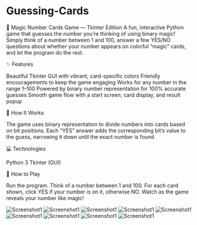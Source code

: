 # Guessing-Cards

🎩 Magic Number Cards Game — Tkinter Edition
A fun, interactive Python game that guesses the number you’re thinking of using binary magic!
Simply think of a number between 1 and 100, answer a few YES/NO questions about whether your number appears on colorful “magic” cards, and let the program do the rest.

✨ Features

Beautiful Tkinter GUI with vibrant, card-specific colors
Friendly encouragements to keep the game engaging
Works for any number in the range 1–100
Powered by binary number representation for 100% accurate guesses
Smooth game flow with a start screen, card display, and result popup

🧠 How It Works

The game uses binary representation to divide numbers into cards based on bit positions. Each “YES” answer adds the corresponding bit’s value to the guess, narrowing it down until the exact number is found.

💻 Technologies

Python 3
Tkinter (GUI)

🚀 How to Play

Run the program.
Think of a number between 1 and 100.
For each card shown, click YES if your number is on it, otherwise NO.
Watch as the game reveals your number like magic!

![Screenshot1](assets/ss1.png)
![Screenshot1](assets/ss2.png)
![Screenshot1](assets/ss3.png)
![Screenshot1](assets/ss4.png)
![Screenshot1](assets/ss5.png)
![Screenshot1](assets/ss6.png)
![Screenshot1](assets/ss7.png)
![Screenshot1](assets/ss8.png)
![Screenshot1](assets/ss9.png)
